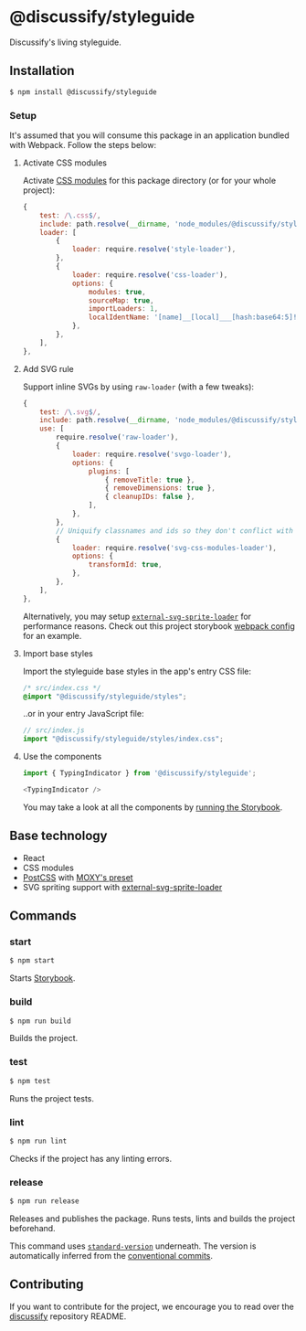 # @discussify/styleguide

Discussify's living styleguide.


## Installation

```sh
$ npm install @discussify/styleguide
```

### Setup

It's assumed that you will consume this package in an application bundled with Webpack.
Follow the steps below:

1. Activate CSS modules

    Activate [CSS modules](https://github.com/webpack-contrib/css-loader#modules) for this package directory (or for your whole project):

    ```js
    {
        test: /\.css$/,
        include: path.resolve(__dirname, 'node_modules/@discussify/styleguide'),
        loader: [
            {
                loader: require.resolve('style-loader'),
            },
            {
                loader: require.resolve('css-loader'),
                options: {
                    modules: true,
                    sourceMap: true,
                    importLoaders: 1,
                    localIdentName: '[name]__[local]___[hash:base64:5]!',
                },
            },
        ],
    },
    ```

2. Add SVG rule

    Support inline SVGs by using `raw-loader` (with a few tweaks):

    ```js
    {
        test: /\.svg$/,
        include: path.resolve(__dirname, 'node_modules/@discussify/styleguide'),
        use: [
            require.resolve('raw-loader'),
            {
                loader: require.resolve('svgo-loader'),
                options: {
                    plugins: [
                        { removeTitle: true },
                        { removeDimensions: true },
                        { cleanupIDs: false },
                    ],
                },
            },
            // Uniquify classnames and ids so they don't conflict with each other
            {
                loader: require.resolve('svg-css-modules-loader'),
                options: {
                    transformId: true,
                },
            },
        ],
    },
    ```

    Alternatively, you may setup [`external-svg-sprite-loader`](https://github.com/karify/external-svg-sprite-loader) for performance reasons. Check out this project storybook [webpack config](.storybook/webpack.config.js) for an example.

3. Import base styles

    Import the styleguide base styles in the app's entry CSS file:

    ```css
    /* src/index.css */
    @import "@discussify/styleguide/styles";
    ```

    ..or in your entry JavaScript file:

    ```js
    // src/index.js
    import "@discussify/styleguide/styles/index.css";
    ```

4. Use the components

    ```js
    import { TypingIndicator } from '@discussify/styleguide';

    <TypingIndicator />
    ```

    You may take a look at all the components by [running the Storybook](https://github.com/ipfs-shipyard/discussify-styleguide#start).


## Base technology

- React
- CSS modules
- [PostCSS](https://github.com/postcss/postcss) with [MOXY's preset](https://github.com/moxystudio/postcss-preset-moxy)
- SVG spriting support with [external-svg-sprite-loader](https://github.com/karify/external-svg-sprite-loader)


## Commands

### start

```sh
$ npm start
```

Starts [Storybook](https://storybook.js.org/).

### build

```sh
$ npm run build
```

Builds the project.

### test

```sh
$ npm test
```

Runs the project tests.

### lint

```sh
$ npm run lint
```

Checks if the project has any linting errors.

### release

```sh
$ npm run release
```

Releases and publishes the package. Runs tests, lints and builds the project beforehand.

This command uses [`standard-version`](https://github.com/conventional-changelog/standard-version) underneath. The version is automatically inferred from the [conventional commits](https://conventionalcommits.org/).


## Contributing

If you want to contribute for the project, we encourage you to read over the [discussify](https://github.com/ipfs-shipyard/discussify) repository README.
